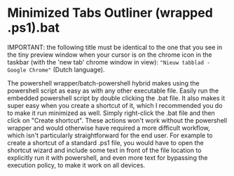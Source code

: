 # Minimized Tabs Outliner (wrapped .ps1).bat
IMPORTANT: the following title must be identical to the one that you see in the tiny preview window when your cursor is on the chrome icon in the taskbar (with the 'new tab' chrome window in view): `"Nieuw tabblad - Google Chrome"` (Dutch language).

The powershell wrapper/batch-powershell hybrid makes using the powershell script as easy as with any other executable file. Easily run the embedded powershell script by double clicking the .bat file. It also makes it super easy when you create a shortcut of it, which I recommended you do to make it run minimized as well. Simply right-click the .bat file and then click on "Create shortcut". These actions won't work without the powershell wrapper and would otherwise have required a more difficult workflow, which isn't particularly straightforward for the end user. For example to create a shortcut of a standard .ps1 file, you would have to open the shortcut wizard and include some text in front of the file location to explicitly run it with powershell, and even more text for bypassing the execution policy, to make it work on all devices.
